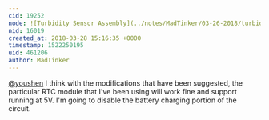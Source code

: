 ```yaml
---
cid: 19252
node: ![Turbidity Sensor Assembly](../notes/MadTinker/03-26-2018/turbidity-sensor-assembly)
nid: 16019
created_at: 2018-03-28 15:16:35 +0000
timestamp: 1522250195
uid: 461206
author: MadTinker
---
```


[@youshen](/profile/youshen) I think with the modifications that have been suggested, the particular RTC module that I've been using will work fine and support running at 5V. I'm going to disable the battery charging portion of the circuit.  